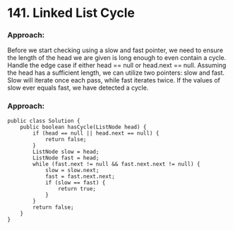 # 141. Linked List Cycle

### Approach:
Before we start checking using a slow and fast pointer, we need to ensure the length of the head we are given is long enough to even contain a cycle. Handle the edge case if either head == null or head.next == null. Assuming the head has a sufficient length, we can utilize two pointers: slow and fast. Slow will iterate once each pass, while fast iterates twice. If the values of slow ever equals fast, we have detected a cycle.

### Approach:
```
public class Solution {
    public boolean hasCycle(ListNode head) {
        if (head == null || head.next == null) {
            return false;
        }
        ListNode slow = head;
        ListNode fast = head;
        while (fast.next != null && fast.next.next != null) {
            slow = slow.next;
            fast = fast.next.next;
            if (slow == fast) {
                return true;
            }
        }
        return false;
    }
}
```
